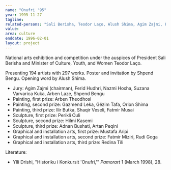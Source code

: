 ```yaml
---
name: "Onufri '95"
year: 1995-11-27
tagline:
related-persons: "Sali Berisha, Teodor Laço, Alush Shima, Agim Zajmi, Ferid Hudhri, Nazmi Hoxha, Suzana Varvarica Kuka, Arben Laze, Shpend Bengu, Arben Theodhosi, Gazmend Leka, Gëzim Tafa, Orion Shima, Ilir Butka, Shaqir Veseli, Fatmir Musai, Perikli Culi, Hilmi Kasemi, Adnan Bushati, Artan Peqini, Mustafa Aripi, Fatmir Miziri, Rudi Goga, Redina Tili"
value:
area: culture
enddate: 1996-02-01
layout: project
---
```

National arts exhibition and competition under the auspices of President Sali Berisha and Minister of Culture, Youth, and Women Teodor Laço.

Presenting 194 artists with 297 works. Poster and invitation by Shpend Bengu. Opening word by Alush Shima.

* Jury: Agim Zajmi (chairman), Ferid Hudhri, Nazmi Hoxha, Suzana Varvarica Kuka, Arben Laze, Shpend Bengu
* Painting, first prize: Arben Theodhosi
* Painting, second prize: Gazmend Leka, Gëzim Tafa, Orion Shima
* Painting, third prize: Ilir Butka, Shaqir Veseli, Fatmir Musai
* Sculpture, first prize: Perikli Culi
* Sculpture, second prize: Hilmi Kasemi
* Sculpture, third prize: Adnan Bushati, Artan Peqini
* Graphical and installation arts, first prize: Mustafa Aripi
* Graphical and installation arts, second prize: Fatmir Miziri, Rudi Goga
* Graphical and installation arts, third prize: Redina Tili




Literature:
* Ylli Drishi, "Historiku i Konkursit 'Onufri,'" *Pamorart* 1 (March 1998), 28.
